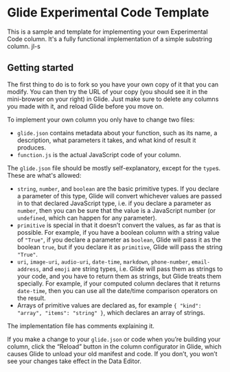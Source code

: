 # Glide Experimental Code Template

This is a sample and template for implementing your own Experimental Code column.  It's a fully functional implementation of a simple substring column.
jl-s
## Getting started

The first thing to do is to fork  so you have your own copy of it that you can modify.  You can then try the URL of your copy (you should see it in the mini-browser on your right) in Glide.  Just make sure to delete any columns you made with it, and reload Glide before you move on.

To implement your own column you only have to change two files:

* `glide.json` contains metadata about your function, such as its name, a description, what parameters it takes, and what kind of result it produces.
* `function.js` is the actual JavaScript code of your column.

The `glide.json` file should be mostly self-explanatory, except for the `type`s.  These are what's allowed:

* `string`, `number`, and `boolean` are the basic primitive types.  If you declare a parameter of this type, Glide will convert whichever values are passed in to that declared JavaScript type, i.e. if you declare a parameter as `number`, then you can be sure that the value is a JavaScript number (or `undefined`, which can happen for any parameter).
* `primitive` is special in that it doesn’t convert the values, as far as that is possible.  For example, if you have a boolean column with a string value of `"True"`, if you declare a parameter as `boolean`, Glide will pass it as the boolean `true`, but if you declare it as `primitive`, Glide will pass the string `"True"`.
* `uri`, `image-uri`, `audio-uri`, `date-time`, `markdown`, `phone-number`, `email-address`, and `emoji` are string types, i.e. Glide will pass them as strings to your code, and you have to return them as strings, but Glide treats them specially.  For example, if your computed column declares that it returns `date-time`, then you can use all the date/time comparison operators on the result.
* Arrays of primitive values are declared as, for example `{ "kind": "array", "items": "string" }`, which declares an array of strings.

The implementation file has comments explaining it.

If you make a change to your `glide.json` or code when you’re building your column, click the “Reload” button in the column configurator in Glide, which causes Glide to unload your old manifest and code.  If you don’t, you won’t see your changes take effect in the Data Editor.

